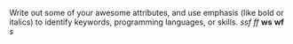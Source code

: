 Write out some of your awesome attributes, and use emphasis (like bold or italics) to identify keywords, programming languages, or skills. 
_ssf_
*ff*
**ws**
__wf__
_*s*_
